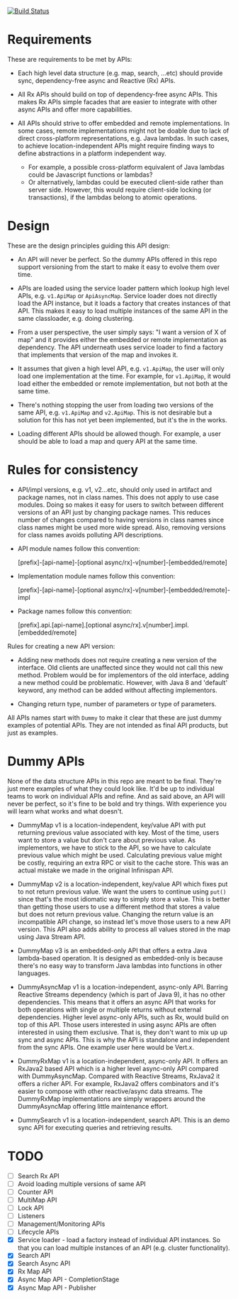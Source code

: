 [![Build Status](https://travis-ci.com/galderz/i8n-api.svg?branch=master)](https://travis-ci.com/galderz/i8n-api)

# Requirements

These are requirements to be met by APIs:

* Each high level data structure (e.g. map, search, ...etc) should provide sync, dependency-free async and Reactive (Rx) APIs.

* All Rx APIs should build on top of dependency-free async APIs.
This makes Rx APIs simple facades that are easier to integrate with other async APIs and offer more capabilities.  

* All APIs should strive to offer embedded and remote implementations.
In some cases, remote implementations might not be doable due to lack of direct cross-platform representations, e.g. Java lambdas. 
In such cases, to achieve location-independent APIs might require finding ways to define abstractions in a platform independent way.
  * For example, a possible cross-platform equivalent of Java lambdas could be Javascript functions or lambdas?
  * Or alternatively, lambdas could be executed client-side rather than server side.
  However, this would require client-side locking (or transactions), if the lambdas belong to atomic operations. 


# Design

These are the design principles guiding this API design:

* An API will never be perfect. 
So the dummy APIs offered in this repo support versioning from the start to make it easy to evolve them over time.

* APIs are loaded using the service loader pattern which lookup high level APIs, e.g. `v1.ApiMap` or `ApiAsyncMap`.
Service loader does not directly load the API instance, but it loads a factory that creates instances of that API.
This makes it easy to load multiple instances of the same API in the same classloader, e.g. doing clustering.

* From a user perspective, the user simply says: "I want a version of X of map" and it provides either the embedded or remote implementation as dependency.
The API underneath uses service loader to find a factory that implements that version of the map and invokes it. 

* It assumes that given a high level API, e.g. `v1.ApiMap`, the user will only load one implementation at the time.
For example, for `v1.ApiMap`, it would load either the embedded or remote implementation, but not both at the same time.

* There's nothing stopping the user from loading two versions of the same API, e.g. `v1.ApiMap` and `v2.ApiMap`.
This is not desirable but a solution for this has not yet been implemented, but it's the in the works.

* Loading different APIs should be allowed though. 
For example, a user should be able to load a map and query API at the same time.


# Rules for consistency

* API/impl versions, e.g. v1, v2...etc, should only used in artifact and package names, not in class names.
This does not apply to use case modules.
Doing so makes it easy for users to switch between different versions of an API just by changing package names.
This reduces number of changes compared to having versions in class names since class names might be used more wide spread.
Also, removing versions for class names avoids polluting API descriptions.

* API module names follow this convention:

    [prefix]-[api-name]-[optional async/rx]-v[number]-[embedded/remote]

* Implementation module names follow this convention:

    [prefix]-[api-name]-[optional async/rx]-v[number]-[embedded/remote]-impl

* Package names follow this convention:

    [prefix].api.[api-name].[optional async/rx].v[number].impl.[embedded/remote]


Rules for creating a new API version:

* Adding new methods does not require creating a new version of the interface.
Old clients are unaffected since they would not call this new method.
Problem would be for implementors of the old interface, adding a new method could be problematic.
However, with Java 8 and 'default' keyword, any method can be added without affecting implementors.

* Changing return type, number of parameters or type of parameters. 

All APIs names start with `Dummy` to make it clear that these are just dummy examples of potential APIs.
They are not intended as final API products, but just as examples. 


# Dummy APIs

None of the data structure APIs in this repo are meant to be final.
They're just mere examples of what they could look like.
It'd be up to individual teams to work on individual APIs and refine.
And as said above, an API will never be perfect, so it's fine to be bold and try things.
With experience you will learn what works and what doesn't.

* DummyMap v1 is a location-independent, key/value API with put returning previous value associated with key.
Most of the time, users want to store a value but don't care about previous value.
As implementors, we have to stick to the API, so we have to calculate previous value which might be used.
Calculating previous value might be costly, requiring an extra RPC or visit to the cache store.
This was an actual mistake we made in the original Infinispan API.

* DummyMap v2 is a location-independent, key/value API which fixes put to not return previous value.
We want the users to continue using `put()` since that's the most idiomatic way to simply store a value.
This is better than getting those users to use a different method that stores a value but does not return previous value.
Changing the return value is an incompatible API change, so instead let's move those users to a new API version.
This API also adds ability to process all values stored in the map using Java Stream API.

* DummyMap v3 is an embedded-only API that offers a extra Java lambda-based operation.
It is designed as embedded-only is because there's no easy way to transform Java lambdas into functions in other languages.

* DummyAsyncMap v1 is a location-independent, async-only API.
Barring Reactive Streams dependency (which is part of Java 9), it has no other dependencies.
This means that it offers an async API that works for both operations with single or multiple returns without external dependencies.
Higher level async-only APIs, such as Rx, would build on top of this API.
Those users interested in using async APIs are often interested in using them exclusive.
That is, they don't want to mix up up sync and async APIs.
This is why the API is standalone and independent from the sync APIs.
One example user here would be Vert.x.

* DummyRxMap v1 is a location-independent, async-only API.
It offers an RxJava2 based API which is a higher level async-only API compared with DummyAsyncMap.
Compared with Reactive Streams, RxJava2 it offers a richer API.
For example, RxJava2 offers combinators and it's easier to compose with other reactive/async data streams. 
The DummyRxMap implementations are simply wrappers around the DummyAsyncMap offering little maintenance effort. 

* DummySearch v1 is a location-independent, search API.
This is an demo sync API for executing queries and retrieving results.


# TODO

- [ ] Search Rx API
- [ ] Avoid loading multiple versions of same API
- [ ] Counter API
- [ ] MultiMap API
- [ ] Lock API
- [ ] Listeners
- [ ] Management/Monitoring APIs
- [ ] Lifecycle APIs
- [X] Service loader - load a factory instead of individual API instances.
So that you can load multiple instances of an API (e.g. cluster functionality).
- [X] Search API
- [X] Search Async API
- [X] Rx Map API 
- [X] Async Map API - CompletionStage
- [X] Async Map API - Publisher
